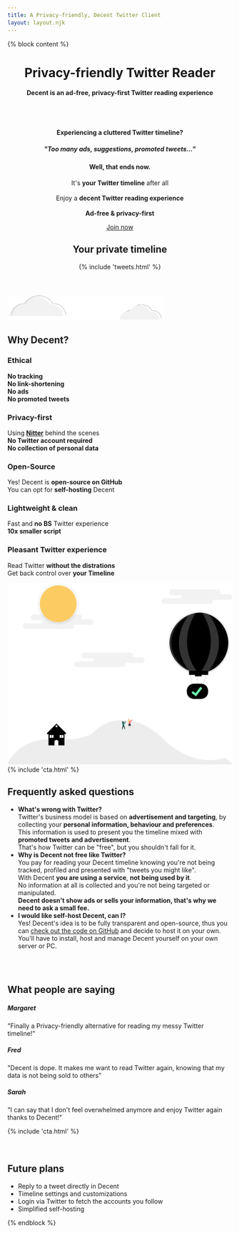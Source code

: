 ```yaml
---
title: A Privacy-friendly, Decent Twitter Client
layout: layout.njk
---
```


{% block content %}
<!-- Masthead -->
<header class="masthead text-center">
  <div class="container">
    <div class="mx-auto mt-5 mb-5 text-left">
      <h1 class=" masthead-heading">Privacy-friendly <span style="display: inline-block">Twitter Reader</span></h1>
      <h4 class=" ">Decent is an ad-free, privacy-first Twitter reading experience</h4>
      <div class="row">
        <div class="col-lg-7">
          <div class="mb-2 mt-5">
            <div class="d-none  d-lg-block">
              <br>
              <br>
            </div>
            <h4>Experiencing a <b style="display: inline-block;">cluttered Twitter timeline?</b></h4>
            <h5>"Too many ads, suggestions, promoted tweets..."</h5>
            <h4 class="mt-4 mb-4">Well, that ends now.</h4>
            <p class="big">
              It's <b>your Twitter timeline</b> after all
              <br>
              <br>
              Enjoy a <b>decent Twitter reading experience</b>
              <br>
              <br>
              <b>Ad-free & privacy-first</b>
            </p>
            <p class="lead mt-5">
              <a class="btn btn-primary btn-lg track-join-now" href="#cta">Join now</a>
            </p>
          </div>
        </div>
        <div class="col-lg-4 mt-5 mb-2 text-center d-sm-none d-lg-block">
          <h2 class="title">Your private timeline</h2>
          {% include 'tweets.html' %}
        </div>
        <div class="col-lg-1"></div>
      </div>
    </div>
  </div>
</header>

<section id="features" class="features-icons mb-5">
  <div class="container">
    <img class="img-fluid mt-5 mb-3" src="/img/clouds.svg" alt="" style="width: 25em;">
    <h1 class="title">Why Decent?</h1>
    <div class="row mt-5">
      <div class="col-lg-4 col-md-6 py-3">
        <div class="features-icons-item mx-auto mb-5 mb-lg-0 mb-lg-3">
          <h3>Ethical</h3>
          <p class="lead mb-0">
            <b class="inverted-light">No tracking</b>
            <br>
            <b class="inverted-light">No link-shortening</b>
            <br>
            <b class="inverted-light">No ads</b>
            <br>
            <b class="inverted-light">No promoted tweets</b>
          </p>
        </div>
      </div>
      <div class="col-lg-4 col-md-6 py-3">
        <div class="features-icons-item mx-auto mb-5 mb-lg-0 mb-lg-3">
          <h3>Privacy-first</h3>
          <p class="lead mb-0">
            Using <b><a target="_blank" href="https://nitter.decent.social/">Nitter</a></b> behind the scenes
            <br>
            <b class="inverted-light">No Twitter account required</b>
            <br>
            <b class="inverted-light">No collection of personal data</b>
          </p>
        </div>
      </div>
      <div class="col-lg-4 col-md-6 py-3">
        <div class="features-icons-item mx-auto mb-5 mb-lg-0 mb-lg-3">
          <h3>Open-Source</h3>
          <p class="lead mb-0">
            Yes! Decent is <b class="inverted-light">open-source on GitHub</b>
            <br>
            You can opt for <b class="inverted-light">self-hosting</b> Decent
          </p>
        </div>
      </div>
      <div class="col-lg-4 col-md-6 py-3">
        <div class="features-icons-item mx-auto mb-5 mb-lg-0 mb-lg-3">
          <h3>Lightweight & clean</h3>
          <p class="lead mb-0">
            Fast and <b class="inverted-light">no BS</b> Twitter experience
            <br>
            <b class="inverted-light">10x smaller script</b>
          </p>
        </div>
      </div>
      <div class="col-lg-4 col-md-6 py-3">
        <div class="features-icons-item mx-auto mb-5 mb-lg-0 mb-lg-3">
          <h3>Pleasant Twitter experience</h3>
          <p class="lead mb-0">
            <p class="lead mb-0">
              Read Twitter <b class="inverted-light">without the distrations</b>
              <br>
              Get back control over <b class="inverted-light">your Timeline</b>
            </p>
          </p>
        </div>
      </div>
      <div class="col-lg-4 col-md-6 py-3">
        <div class="features-icons-item mx-auto mb-5 mb-lg-0 mb-lg-3">
          <img class="d-sm-none d-lg-block img-fluid mt-5 mb-3" src="/img/air_support.svg" alt="">
        </div>
      </div>
    </div>
  </div>
</section>

<section id="cta" class="text-center mt-5 py-5">
  <div class="container">
    <div class="row mt-5 mb-5">
      <div class="col-lg-8 mx-auto">
        {% include 'cta.html' %}
      </div>
    </div>
  </div>
</section>

<section id="faq" class=" mt-5 py-5">
  <div class="container">
    <div class="row mt-5 mb-5">
      <div class="col-lg-8 mx-auto">
        <h1 class="title">Frequently asked questions</h1>
        <ul class="list-group list-group-flush">
          <li class="list-group-item py-3">
            <b>What's wrong with Twitter?</b>
            <br>
            Twitter's business model is based on <b>advertisement and targeting</b>, by collecting your <b>personal information, behaviour and preferences</b>.
            <br>
            This information is used to present you the timeline mixed with <b>promoted tweets and advertisement</b>.
            <br>
            That's how Twitter can be "free", but you shouldn't fall for it.
          </li>
          <li class="list-group-item py-3">
            <b>Why is Decent not free like Twitter?</b>
            <br>
            You pay for reading your Decent timeline knowing you're not being tracked, profiled and presented with "tweets you might like".
            <br>
            With Decent <b>you are using a service</b>, <b>not being used by it</b>.
            <br>
            No information at all is collected and you're not being targeted or manipulated.
            <br>
            <b>Decent doesn't show ads or sells your information, that's why we need to ask a small fee.</b>
          </li>
          <li class="list-group-item py-3">
            <b>I would like self-host Decent, can I?</b>
            <br>
            Yes! Decent's idea is to be fully transparent and open-source, thus you can <a href="https://github.com/decentsocial" target="_blank">check out the code on GitHub</a> and decide to host it on your own.
            <br>
            You'll have to install, host and manage Decent yourself on your own server or PC.
          </li>
        </ul>
      </div>
    </div>
  </div>
</section>

<section class="container mt-5">
  <br>
  <br>

  <h1 class="mt-5 mb-5">What people are saying</h1>
  <div class="row">
    <div class="col-lg-4">
      <div class="testimonial-item mx-auto mb-5 mb-lg-0">
        <h5>Margaret</h5>
        <p class="font-weight-light mb-0">"Finally a Privacy-friendly alternative for reading my messy Twitter timeline!"</p>
      </div>
    </div>
    <div class="col-lg-4">
      <div class="testimonial-item mx-auto mb-5 mb-lg-0">
        <h5>Fred</h5>
        <p class="font-weight-light mb-0">"Decent is dope. It makes me want to read Twitter again, knowing that my data is not being sold to others"</p>
      </div>
    </div>
    <div class="col-lg-4">
      <div class="testimonial-item mx-auto mb-5 mb-lg-0">
        <h5>Sarah</h5>
        <p class="font-weight-light mb-0">"I can say that I don't feel overwhelmed anymore and enjoy Twitter again thanks to Decent!"</p>
      </div>
    </div>
  </div>
</section>


<section id="cta" class="text-center mt-5 py-5">
  <div class="container">
    <div class="row mt-5 mb-5">
      <div class="col-lg-8 mx-auto">
        {% include 'cta.html' %}
      </div>
    </div>
  </div>
</section>

<section class="mt-5">
  <br>
  <br>
  <div class="container">
    <div class="row mt-5">
      <!-- <div class="col-lg-6 mx-auto">
        <h2 class="title text-center">Your private timeline</h2>
        {% include 'tweets.html' %}
      </div> -->
      <div class="col-lg-6 mx-auto text-center">
        <h2 class="title">Future plans</h2>
        <ul class="list-group list-group-flush mt-3 py-3">
          <li class="list-group-item py-3">
            Reply to a tweet directly in Decent
          </li>
          <li class="list-group-item py-3">
            Timeline settings and customizations
          </li>
          <li class="list-group-item py-3">
            Login via Twitter to fetch the accounts you follow
          </li>
          <li class="list-group-item py-3">
            Simplified self-hosting
          </li>
        </ul>
      </div>
    </div>
  </div>
</section>

{% endblock %}